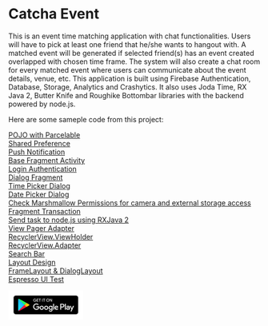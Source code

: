 # Catcha Event

This is an event time matching application with chat functionalities. Users will have to pick at least one friend that he/she wants to hangout with. A matched event will be generated if selected friend(s) has an event created overlapped with chosen time frame. The system will also create a chat room for every matched event where users can communicate about the event details, venue, etc. This application is built using Firebase Authentication, Database, Storage, Analytics and Crashytics. It also uses Joda Time, RX Java 2, Butter Knife and Roughike Bottombar libraries with the backend powered by node.js.

Here are some sameple code from this project:

[POJO with Parcelable](https://github.com/mancng/catchaeventex/blob/master/app/src/main/java/com/mancng/catchaeventex/entities/User.java) <br />
[Shared Preference](https://github.com/mancng/catchaeventex/blob/master/app/src/main/java/com/mancng/catchaeventex/Infrastructure/Utils.java) <br />
[Push Notification](https://github.com/mancng/CatchaEventEx/blob/master/app/src/main/java/com/mancng/catchaeventex/notifications/FriendRequestMessagingServices.java) <br />
[Base Fragment Activity](https://github.com/mancng/catchaeventex/blob/master/app/src/main/java/com/mancng/catchaeventex/activities/BaseFragmentActivity.java) <br />
[Login Authentication](https://github.com/mancng/catchaeventex/blob/master/app/src/main/java/com/mancng/catchaeventex/fragments/LoginFragment.java) <br />
[Dialog Fragment](https://github.com/mancng/catchaeventex/blob/master/app/src/main/java/com/mancng/catchaeventex/dialogs/DeleteEventDialogFragment.java) <br />
[Time Picker Dialog](https://github.com/mancng/catchaeventex/blob/master/app/src/main/java/com/mancng/catchaeventex/dialogs/TimePickerDialogFragment.java) <br />
[Date Picker Dialog](https://github.com/mancng/catchaeventex/blob/master/app/src/main/java/com/mancng/catchaeventex/dialogs/DatePickerDialogFragment.java) <br />
[Check Marshmallow Permissions for camera and external storage access](https://github.com/mancng/catchaeventex/blob/master/app/src/main/java/com/mancng/catchaeventex/Infrastructure/MarshmallowPermissions.java) <br />
[Fragment Transaction](https://github.com/mancng/catchaeventex/blob/master/app/src/main/java/com/mancng/catchaeventex/fragments/EventDetailsFragment.java) <br />
[Send task to node.js using RXJava 2](https://github.com/mancng/catchaeventex/blob/master/app/src/main/java/com/mancng/catchaeventex/services/LiveMessageServices.java) <br />
[View Pager Adapter](https://github.com/mancng/catchaeventex/blob/master/app/src/main/java/com/mancng/catchaeventex/views/FriendsViewPagerAdapter.java) <br />
[RecyclerView.ViewHolder](https://github.com/mancng/catchaeventex/blob/master/app/src/main/java/com/mancng/catchaeventex/views/InboxViewHolder.java) <br />
[RecyclerView.Adapter](https://github.com/mancng/catchaeventex/blob/master/app/src/main/java/com/mancng/catchaeventex/views/InboxAdapter.java) <br />
[Search Bar](https://github.com/mancng/catchaeventex/blob/master/app/src/main/java/com/mancng/catchaeventex/fragments/EventCreationFriendPickerFragment.java) <br />
[Layout Design](https://github.com/mancng/catchaeventex/blob/master/app/src/main/res/layout/activity_login.xml) <br />
[FrameLayout & DialogLayout](https://github.com/mancng/catchaeventex/blob/master/app/src/main/res/layout/dialog_delete_event.xml) <br />
[Espresso UI Test](https://github.com/mancng/catchaeventex/blob/master/app/src/androidTest/java/com/mancng/catchaeventex/LoginScreenTest.java)

[<img src="resources/google-play-badge150.jpg">](https://play.google.com/store/apps/details?id=com.mancng.catcha&hl=en)
